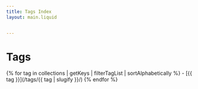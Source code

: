 ```yaml
---
title: Tags Index
layout: main.liquid


---
```

# Tags

{% for tag in collections | getKeys | filterTagList | sortAlphabetically %}
	- [{{ tag }}](/tags/{{ tag | slugify }}/)
{% endfor %}
